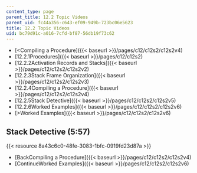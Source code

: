 ```yaml
---
content_type: page
parent_title: 12.2 Topic Videos
parent_uid: fc44a356-c643-ef09-949b-723bc06e5623
title: 12.2 Topic Videos
uid: bc79d91c-a016-7cfd-bf87-56db19f73c62
---
```


*   [<Compiling a Procedure]({{< baseurl >}}/pages/c12/c12s2/c12s2v4)
*   [12.2.1Procedures]({{< baseurl >}}/pages/c12/c12s2)
*   [12.2.2Activation Records and Stacks]({{< baseurl >}}/pages/c12/c12s2/c12s2v2)
*   [12.2.3Stack Frame Organization]({{< baseurl >}}/pages/c12/c12s2/c12s2v3)
*   [12.2.4Compiling a Procedure]({{< baseurl >}}/pages/c12/c12s2/c12s2v4)
*   [12.2.5Stack Detective]({{< baseurl >}}/pages/c12/c12s2/c12s2v5)
*   [12.2.6Worked Examples]({{< baseurl >}}/pages/c12/c12s2/c12s2v6)
*   [\>Worked Examples]({{< baseurl >}}/pages/c12/c12s2/c12s2v6)

Stack Detective (5:57)
----------------------

{{< resource 8a43c6c0-48fe-3083-1bfc-0919fd23d87a >}}

*   [BackCompiling a Procedure]({{< baseurl >}}/pages/c12/c12s2/c12s2v4)
*   [ContinueWorked Examples]({{< baseurl >}}/pages/c12/c12s2/c12s2v6)